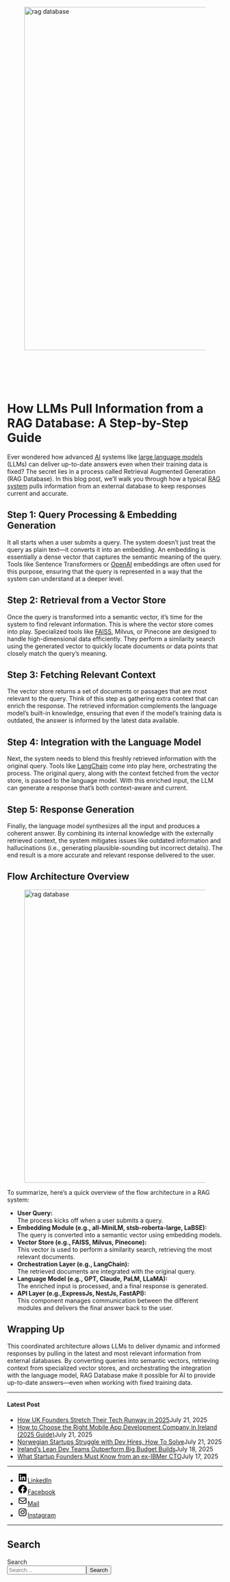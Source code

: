 
<div class="wp-block-columns alignwide is-layout-flex wp-container-core-columns-is-layout-8ba3830c wp-block-columns-is-layout-flex" style="margin-top:0;margin-bottom:0;padding-right:0;padding-left:0">
<div class="wp-block-column is-layout-flow wp-block-column-is-layout-flow" style="flex-basis:70%">
<div class="wp-block-group has-global-padding is-layout-constrained wp-block-group-is-layout-constrained"><figure class="alignwide wp-block-post-featured-image" style="padding-bottom:2vh;"><img alt="rag database" class="attachment-post-thumbnail size-post-thumbnail wp-post-image" decoding="async" fetchpriority="high" height="800" sizes="(max-width: 1600px) 100vw, 1600px" src="https://www.devcentrehouse.eu/blogs/wp-content/uploads/2025/04/yt9wuh3zb3q.jpg" srcset="https://www.devcentrehouse.eu/blogs/wp-content/uploads/2025/04/yt9wuh3zb3q.jpg 1600w, https://www.devcentrehouse.eu/blogs/wp-content/uploads/2025/04/yt9wuh3zb3q-300x150.jpg 300w, https://www.devcentrehouse.eu/blogs/wp-content/uploads/2025/04/yt9wuh3zb3q-1024x512.jpg 1024w, https://www.devcentrehouse.eu/blogs/wp-content/uploads/2025/04/yt9wuh3zb3q-768x384.jpg 768w, https://www.devcentrehouse.eu/blogs/wp-content/uploads/2025/04/yt9wuh3zb3q-1536x768.jpg 1536w" style="border-radius:0px;object-fit:cover;" width="1600"/></figure>
<h1 class="alignwide wp-block-post-title has-x-large-font-size">How LLMs Pull Information from a RAG Database: A Step-by-Step Guide</h1>
<div aria-hidden="true" class="wp-block-spacer" style="height:var(--wp--preset--spacing--10)"></div>
</div>
<div class="wp-block-group has-global-padding is-layout-constrained wp-block-group-is-layout-constrained"><div class="entry-content alignwide wp-block-post-content has-global-padding is-layout-constrained wp-container-core-post-content-is-layout-a5dd074b wp-block-post-content-is-layout-constrained">
<p>Ever wondered how advanced <a href="https://www.devcentrehouse.eu/en/services/artificial-intelligence">AI</a> systems like <a href="https://en.wikipedia.org/wiki/Large_language_model" rel="noreferrer noopener nofollow" target="_blank">large language models</a> (LLMs) can deliver up-to-date answers even when their training data is fixed? The secret lies in a process called Retrieval Augmented Generation (RAG Database). In this blog post, we’ll walk you through how a typical <a href="https://en.wikipedia.org/wiki/Retrieval-augmented_generation" rel="noreferrer noopener nofollow" target="_blank">RAG system</a> pulls information from an external database to keep responses current and accurate.</p>
<h2 class="wp-block-heading">Step 1: Query Processing &amp; Embedding Generation</h2>
<p>It all starts when a user submits a query. The system doesn’t just treat the query as plain text—it converts it into an embedding. An embedding is essentially a dense vector that captures the semantic meaning of the query. Tools like Sentence Transformers or <a href="https://openai.com/" rel="noreferrer noopener" target="_blank">OpenAI</a> embeddings are often used for this purpose, ensuring that the query is represented in a way that the system can understand at a deeper level.</p>
<h2 class="wp-block-heading">Step 2: Retrieval from a Vector Store</h2>
<p>Once the query is transformed into a semantic vector, it’s time for the system to find relevant information. This is where the vector store comes into play. Specialized tools like <a href="https://en.wikipedia.org/wiki/FAISS" rel="noreferrer noopener nofollow" target="_blank">FAISS</a>, Milvus, or Pinecone are designed to handle high-dimensional data efficiently. They perform a similarity search using the generated vector to quickly locate documents or data points that closely match the query’s meaning.</p>
<h2 class="wp-block-heading">Step 3: Fetching Relevant Context</h2>
<p>The vector store returns a set of documents or passages that are most relevant to the query. Think of this step as gathering extra context that can enrich the response. The retrieved information complements the language model’s built-in knowledge, ensuring that even if the model’s training data is outdated, the answer is informed by the latest data available.</p>
<h2 class="wp-block-heading">Step 4: Integration with the Language Model</h2>
<p>Next, the system needs to blend this freshly retrieved information with the original query. Tools like <a href="https://en.wikipedia.org/wiki/LangChain" rel="noreferrer noopener nofollow" target="_blank">LangChain</a> come into play here, orchestrating the process. The original query, along with the context fetched from the vector store, is passed to the language model. With this enriched input, the LLM can generate a response that’s both context-aware and current.</p>
<h2 class="wp-block-heading">Step 5: Response Generation</h2>
<p>Finally, the language model synthesizes all the input and produces a coherent answer. By combining its internal knowledge with the externally retrieved context, the system mitigates issues like outdated information and hallucinations (i.e., generating plausible-sounding but incorrect details). The end result is a more accurate and relevant response delivered to the user.</p>
<h2 class="wp-block-heading">Flow Architecture Overview</h2>
<figure class="wp-block-image size-large"><img alt="rag database
" class="wp-image-1327" decoding="async" height="683" sizes="(max-width: 1024px) 100vw, 1024px" src="https://www.devcentrehouse.eu/blogs/wp-content/uploads/2025/04/ehyv_xoz4ia-1024x683.jpg" srcset="https://www.devcentrehouse.eu/blogs/wp-content/uploads/2025/04/ehyv_xoz4ia-1024x683.jpg 1024w, https://www.devcentrehouse.eu/blogs/wp-content/uploads/2025/04/ehyv_xoz4ia-300x200.jpg 300w, https://www.devcentrehouse.eu/blogs/wp-content/uploads/2025/04/ehyv_xoz4ia-768x512.jpg 768w, https://www.devcentrehouse.eu/blogs/wp-content/uploads/2025/04/ehyv_xoz4ia-1536x1024.jpg 1536w, https://www.devcentrehouse.eu/blogs/wp-content/uploads/2025/04/ehyv_xoz4ia.jpg 1600w" width="1024"/></figure>
<p>To summarize, here’s a quick overview of the flow architecture in a RAG system:</p>
<ul class="wp-block-list">
<li style="padding-top:var(--wp--preset--spacing--xx-small);padding-bottom:var(--wp--preset--spacing--xx-small)"><strong>User Query:</strong><br/>The process kicks off when a user submits a query.</li>
<li style="padding-top:var(--wp--preset--spacing--xx-small);padding-bottom:var(--wp--preset--spacing--xx-small)"><strong>Embedding Module (e.g., all-MiniLM, stsb-roberta-large, LaBSE):</strong><br/>The query is converted into a semantic vector using embedding models.</li>
<li style="padding-top:var(--wp--preset--spacing--xx-small);padding-bottom:var(--wp--preset--spacing--xx-small)"><strong>Vector Store (e.g., FAISS, Milvus, Pinecone):</strong><br/>This vector is used to perform a similarity search, retrieving the most relevant documents.</li>
<li style="padding-top:var(--wp--preset--spacing--xx-small);padding-bottom:var(--wp--preset--spacing--xx-small)"><strong>Orchestration Layer (e.g., LangChain):</strong><br/>The retrieved documents are integrated with the original query.</li>
<li style="padding-top:var(--wp--preset--spacing--xx-small);padding-bottom:var(--wp--preset--spacing--xx-small)"><strong>Language Model (e.g., GPT, Claude, PaLM, LLaMA):</strong><br/>The enriched input is processed, and a final response is generated.</li>
<li style="padding-top:var(--wp--preset--spacing--xx-small);padding-bottom:var(--wp--preset--spacing--xx-small)"><strong>API Layer (e.g.,ExpressJs, NestJs, FastAPI):</strong><br/>This component manages communication between the different modules and delivers the final answer back to the user.</li>
</ul>
<h2 class="wp-block-heading">Wrapping Up</h2>
<p>This coordinated architecture allows LLMs to deliver dynamic and informed responses by pulling in the latest and most relevant information from external databases. By converting queries into semantic vectors, retrieving context from specialized vector stores, and orchestrating the integration with the language model, RAG Database make it possible for AI to provide up-to-date answers—even when working with fixed training data.</p>
<!--— Calendly inline widget begin ---->


<!--— Calendly inline widget end ---->
</div></div>
</div>
<div class="wp-block-column is-layout-flow wp-block-column-is-layout-flow" style="flex-basis:30%"><aside class="wp-block-template-part">
<div class="wp-block-group is-layout-flow wp-container-core-group-is-layout-0ba1ad86 wp-block-group-is-layout-flow" style="padding-right:0;padding-left:0">
<hr class="wp-block-separator has-text-color has-contrast-color has-alpha-channel-opacity has-contrast-background-color has-background is-style-wide"/>
<h4 class="wp-block-heading has-large-font-size"><strong>Latest Post</strong></h4>
<ul class="wp-block-latest-posts__list has-dates wp-block-latest-posts" style="margin-top:0;margin-bottom:0;margin-left:0;margin-right:0;"><li><a class="wp-block-latest-posts__post-title" href="https://www.devcentrehouse.eu/blogs/uk-founders-tech-runway-strategies-2025/">How UK Founders Stretch Their Tech Runway in 2025</a><time class="wp-block-latest-posts__post-date" datetime="2025-07-21T12:16:21+00:00">July 21, 2025</time></li>
<li><a class="wp-block-latest-posts__post-title" href="https://www.devcentrehouse.eu/blogs/how-to-choose-the-right-mobile-app-development-company-in-ireland-2025-guide/">How to Choose the Right Mobile App Development Company in Ireland (2025 Guide)</a><time class="wp-block-latest-posts__post-date" datetime="2025-07-21T12:04:38+00:00">July 21, 2025</time></li>
<li><a class="wp-block-latest-posts__post-title" href="https://www.devcentrehouse.eu/blogs/norwegian-startups-developer-hiring-challenges/">Norwegian Startups Struggle with Dev Hires, How To Solve</a><time class="wp-block-latest-posts__post-date" datetime="2025-07-21T12:02:22+00:00">July 21, 2025</time></li>
<li><a class="wp-block-latest-posts__post-title" href="https://www.devcentrehouse.eu/blogs/irelands-lean-dev-teams-outperform-big-budget-builds/">Ireland’s Lean Dev Teams Outperform Big Budget Builds</a><time class="wp-block-latest-posts__post-date" datetime="2025-07-18T13:10:01+00:00">July 18, 2025</time></li>
<li><a class="wp-block-latest-posts__post-title" href="https://www.devcentrehouse.eu/blogs/what-startup-founders-must-know-from-an-ex-ibmer-cto/">What Startup Founders Must Know from an ex-IBMer CTO</a><time class="wp-block-latest-posts__post-date" datetime="2025-07-17T14:38:33+00:00">July 17, 2025</time></li>
</ul>
<hr class="wp-block-separator has-text-color has-contrast-color has-alpha-channel-opacity has-contrast-background-color has-background is-style-wide"/>
<ul class="wp-block-social-links is-layout-flex wp-block-social-links-is-layout-flex"><li class="wp-social-link wp-social-link-linkedin wp-block-social-link"><a class="wp-block-social-link-anchor" href="https://www.linkedin.com/company/devcentrehouse/"><svg aria-hidden="true" focusable="false" height="24" version="1.1" viewbox="0 0 24 24" width="24" xmlns="http://www.w3.org/2000/svg"><path d="M19.7,3H4.3C3.582,3,3,3.582,3,4.3v15.4C3,20.418,3.582,21,4.3,21h15.4c0.718,0,1.3-0.582,1.3-1.3V4.3 C21,3.582,20.418,3,19.7,3z M8.339,18.338H5.667v-8.59h2.672V18.338z M7.004,8.574c-0.857,0-1.549-0.694-1.549-1.548 c0-0.855,0.691-1.548,1.549-1.548c0.854,0,1.547,0.694,1.547,1.548C8.551,7.881,7.858,8.574,7.004,8.574z M18.339,18.338h-2.669 v-4.177c0-0.996-0.017-2.278-1.387-2.278c-1.389,0-1.601,1.086-1.601,2.206v4.249h-2.667v-8.59h2.559v1.174h0.037 c0.356-0.675,1.227-1.387,2.526-1.387c2.703,0,3.203,1.779,3.203,4.092V18.338z"></path></svg><span class="wp-block-social-link-label screen-reader-text">LinkedIn</span></a></li>
<li class="wp-social-link wp-social-link-facebook wp-block-social-link"><a class="wp-block-social-link-anchor" href="https://www.facebook.com/devcentrehouse"><svg aria-hidden="true" focusable="false" height="24" version="1.1" viewbox="0 0 24 24" width="24" xmlns="http://www.w3.org/2000/svg"><path d="M12 2C6.5 2 2 6.5 2 12c0 5 3.7 9.1 8.4 9.9v-7H7.9V12h2.5V9.8c0-2.5 1.5-3.9 3.8-3.9 1.1 0 2.2.2 2.2.2v2.5h-1.3c-1.2 0-1.6.8-1.6 1.6V12h2.8l-.4 2.9h-2.3v7C18.3 21.1 22 17 22 12c0-5.5-4.5-10-10-10z"></path></svg><span class="wp-block-social-link-label screen-reader-text">Facebook</span></a></li>
<li class="wp-social-link wp-social-link-mail wp-block-social-link"><a class="wp-block-social-link-anchor" href="/cdn-cgi/l/email-protection#3a525f561c190b0a02011c190b0b0b011c190a0c0e011c190b0a0a011c190b0a0b011c190b0b02011c190a0303011c190b0a0b011c190b0b0a014e1c190b0b0e011c190b0a0b0152554f495f1c190a0e0c011c190b0a0b014f"><svg aria-hidden="true" focusable="false" height="24" version="1.1" viewbox="0 0 24 24" width="24" xmlns="http://www.w3.org/2000/svg"><path d="M19,5H5c-1.1,0-2,.9-2,2v10c0,1.1.9,2,2,2h14c1.1,0,2-.9,2-2V7c0-1.1-.9-2-2-2zm.5,12c0,.3-.2.5-.5.5H5c-.3,0-.5-.2-.5-.5V9.8l7.5,5.6,7.5-5.6V17zm0-9.1L12,13.6,4.5,7.9V7c0-.3.2-.5.5-.5h14c.3,0,.5.2.5.5v.9z"></path></svg><span class="wp-block-social-link-label screen-reader-text">Mail</span></a></li>
<li class="wp-social-link wp-social-link-instagram wp-block-social-link"><a class="wp-block-social-link-anchor" href="https://www.instagram.com/devcentrehouse/"><svg aria-hidden="true" focusable="false" height="24" version="1.1" viewbox="0 0 24 24" width="24" xmlns="http://www.w3.org/2000/svg"><path d="M12,4.622c2.403,0,2.688,0.009,3.637,0.052c0.877,0.04,1.354,0.187,1.671,0.31c0.42,0.163,0.72,0.358,1.035,0.673 c0.315,0.315,0.51,0.615,0.673,1.035c0.123,0.317,0.27,0.794,0.31,1.671c0.043,0.949,0.052,1.234,0.052,3.637 s-0.009,2.688-0.052,3.637c-0.04,0.877-0.187,1.354-0.31,1.671c-0.163,0.42-0.358,0.72-0.673,1.035 c-0.315,0.315-0.615,0.51-1.035,0.673c-0.317,0.123-0.794,0.27-1.671,0.31c-0.949,0.043-1.233,0.052-3.637,0.052 s-2.688-0.009-3.637-0.052c-0.877-0.04-1.354-0.187-1.671-0.31c-0.42-0.163-0.72-0.358-1.035-0.673 c-0.315-0.315-0.51-0.615-0.673-1.035c-0.123-0.317-0.27-0.794-0.31-1.671C4.631,14.688,4.622,14.403,4.622,12 s0.009-2.688,0.052-3.637c0.04-0.877,0.187-1.354,0.31-1.671c0.163-0.42,0.358-0.72,0.673-1.035 c0.315-0.315,0.615-0.51,1.035-0.673c0.317-0.123,0.794-0.27,1.671-0.31C9.312,4.631,9.597,4.622,12,4.622 M12,3 C9.556,3,9.249,3.01,8.289,3.054C7.331,3.098,6.677,3.25,6.105,3.472C5.513,3.702,5.011,4.01,4.511,4.511 c-0.5,0.5-0.808,1.002-1.038,1.594C3.25,6.677,3.098,7.331,3.054,8.289C3.01,9.249,3,9.556,3,12c0,2.444,0.01,2.751,0.054,3.711 c0.044,0.958,0.196,1.612,0.418,2.185c0.23,0.592,0.538,1.094,1.038,1.594c0.5,0.5,1.002,0.808,1.594,1.038 c0.572,0.222,1.227,0.375,2.185,0.418C9.249,20.99,9.556,21,12,21s2.751-0.01,3.711-0.054c0.958-0.044,1.612-0.196,2.185-0.418 c0.592-0.23,1.094-0.538,1.594-1.038c0.5-0.5,0.808-1.002,1.038-1.594c0.222-0.572,0.375-1.227,0.418-2.185 C20.99,14.751,21,14.444,21,12s-0.01-2.751-0.054-3.711c-0.044-0.958-0.196-1.612-0.418-2.185c-0.23-0.592-0.538-1.094-1.038-1.594 c-0.5-0.5-1.002-0.808-1.594-1.038c-0.572-0.222-1.227-0.375-2.185-0.418C14.751,3.01,14.444,3,12,3L12,3z M12,7.378 c-2.552,0-4.622,2.069-4.622,4.622S9.448,16.622,12,16.622s4.622-2.069,4.622-4.622S14.552,7.378,12,7.378z M12,15 c-1.657,0-3-1.343-3-3s1.343-3,3-3s3,1.343,3,3S13.657,15,12,15z M16.804,6.116c-0.596,0-1.08,0.484-1.08,1.08 s0.484,1.08,1.08,1.08c0.596,0,1.08-0.484,1.08-1.08S17.401,6.116,16.804,6.116z"></path></svg><span class="wp-block-social-link-label screen-reader-text">Instagram</span></a></li></ul>
<hr class="wp-block-separator has-text-color has-contrast-color has-alpha-channel-opacity has-contrast-background-color has-background is-style-wide"/>
<div class="wp-block-group is-vertical is-content-justification-stretch is-layout-flex wp-container-core-group-is-layout-38a18bb4 wp-block-group-is-layout-flex">
<h2 class="wp-block-heading" style="font-size:clamp(1.039rem, 1.039rem + ((1vw - 0.2rem) * 0.935), 1.6rem);">Search</h2>
<form action="https://www.devcentrehouse.eu/blogs/" class="wp-block-search__button-outside wp-block-search__text-button wp-block-search" method="get" role="search"><label class="wp-block-search__label screen-reader-text" for="wp-block-search__input-2">Search</label><div class="wp-block-search__inside-wrapper" style="width: 100%"><input class="wp-block-search__input" id="wp-block-search__input-2" name="s" placeholder="Search..." required="" type="search" value=""/><button aria-label="Search" class="wp-block-search__button wp-element-button" type="submit">Search</button></div></form></div>
<div aria-hidden="true" class="wp-block-spacer" style="height:var(--wp--preset--spacing--10)"></div>
</div>
</aside></div>
</div>
